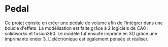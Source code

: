 # Pedal

Ce projet consite en créer une pédale de volume afin de l'intégrer dans une boucle d'effets.
La modélisation est faite grâce à 2 logiciels de CA0 : solidworks et fusion360.
Le modèle fut ensuite imprimé en 3D grâce une imprimante ender 3.
L'éléctronique est également pensée et réaliser.
